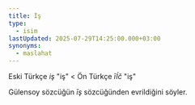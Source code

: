 ```yaml
---
title: İş
type:
  - isim
lastUpdated: 2025-07-29T14:25:00.000+03:00
synonyms:
  - maslahat
---
```

Eski Türkçe _iş_ "iş" < Ön Türkçe _īĺč_ "iş"

Gülensoy sözcüğün _īş_ sözcüğünden evrildiğini söyler.
